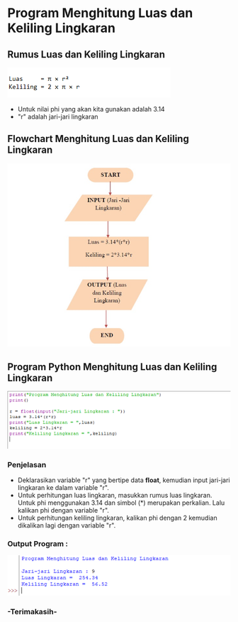 # Program Menghitung Luas dan Keliling Lingkaran

<h2>Rumus Luas dan Keliling Lingkaran</h2>

![Gambar 1](screenshot/4.png)

<ul type='disc'>
    <li>Untuk nilai phi yang akan kita gunakan adalah 3.14</li>
    <li>"r" adalah jari-jari lingkaran</li>
</ul>

<h2>Flowchart Menghitung Luas dan Keliling Lingkaran</h2>

![Gambar 2](screenshot/3.jpg)

<h2>Program Python Menghitung Luas dan Keliling Lingkaran</h2>

![Gambar 3](screenshot/1.png)

<h3>Penjelasan</h3>

<ul type='disc'>
    <li>Deklarasikan variable "r" yang bertipe data <b>float</b>, kemudian input jari-jari lingkaran ke dalam variable "r".</li>
    <li>Untuk perhitungan luas lingkaran, masukkan rumus luas lingkaran. Untuk phi menggunakan 3.14 dan simbol (*) merupakan perkalian. Lalu kalikan phi dengan variable "r".</li>
    <li>Untuk perhitungan keliling lingkaran, kalikan phi dengan 2 kemudian dikalikan lagi dengan variable "r".</li>
</ul>

<h3>Output Program :</h3>

![Gambar 4](screenshot/2.png)


<h3>-Terimakasih-</h3>